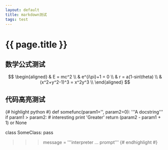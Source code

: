 ```yaml
---
layout: default
title: markdown测试
tags: test
---
```


# {{ page.title }}

## 数学公式测试

$$
\begin{aligned}
&  E = mc^2 \\
&  e^{i\pi}+1 = 0 \\
&  r = a(1-sin\theta) \\
&  (x^2+y^2-1)^3 = x^2y^3 \\
\end{aligned}
$$

## 代码高亮测试
{# highlight python #}
def somefunc(param1='', param2=0):
    '''A docstring'''
    if param1 > param2: # interesting
        print 'Greater'
    return (param2 - param1 + 1) or None

class SomeClass:
    pass

>>> message = '''interpreter
... prompt'''
{# endhighlight #}

